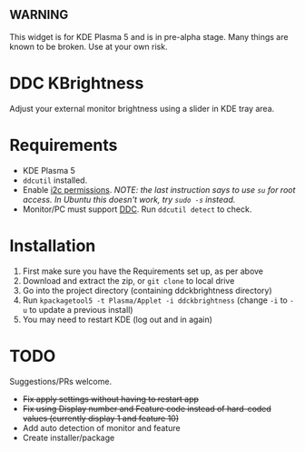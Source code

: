 ## WARNING
This widget is for KDE Plasma 5 and is in pre-alpha stage.  Many things are known to be broken.  Use at your own risk.

# DDC KBrightness
Adjust your external monitor brightness using a slider in KDE tray area.

# Requirements
* KDE Plasma 5
* `ddcutil` installed.
* Enable [i2c permissions](https://lexruee.ch/setting-i2c-permissions-for-non-root-users.html). *NOTE: the last instruction says to use `su` for root access. In Ubuntu this doesn't work, try `sudo -s` instead.*
* Monitor/PC must support [DDC](https://en.wikipedia.org/wiki/Display_Data_Channel). Run `ddcutil detect` to check.

# Installation
1. First make sure you have the Requirements set up, as per above
2. Download and extract the zip, or `git clone` to local drive
3. Go into the project directory (containing ddckbrightness directory)
4. Run `kpackagetool5 -t Plasma/Applet -i ddckbrightness` (change `-i` to `-u` to update a previous install)
5. You may need to restart KDE (log out and in again)

# TODO
Suggestions/PRs welcome.
* ~~Fix apply settings without having to restart app~~
* ~~Fix using Display number and Feature code instead of hard-coded values (currently display 1 and feature 10)~~
* Add auto detection of monitor and feature
* Create installer/package
